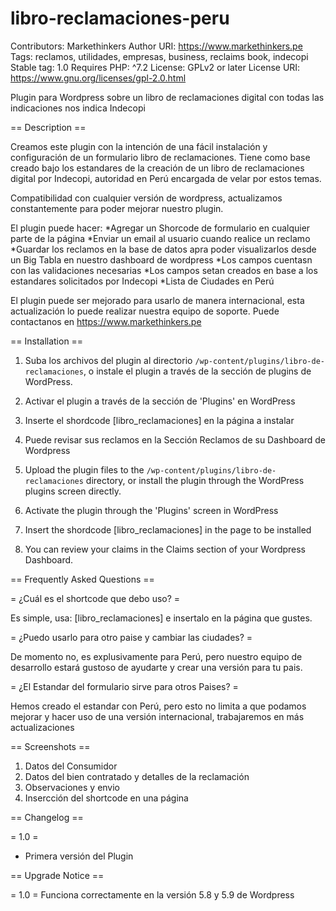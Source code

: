 # libro-reclamaciones-peru
Contributors: Markethinkers
Author URI: https://www.markethinkers.pe
Tags: reclamos, utilidades, empresas, business, reclaims book, indecopi
Stable tag: 1.0
Requires PHP: ^7.2
License: GPLv2 or later
License URI: https://www.gnu.org/licenses/gpl-2.0.html

Plugin para Wordpress sobre un libro de reclamaciones digital con todas las indicaciones nos indica Indecopi

== Description ==

Creamos este plugin con la intención de una fácil instalación y configuración de un formulario libro de reclamaciones.
Tiene como base creado bajo los estandares de la creación de un libro de reclamaciones digital por Indecopi, autoridad en Perú encargada de velar por estos temas.

Compatibilidad con cualquier versión de wordpress, actualizamos constantemente para poder mejorar nuestro plugin.

El plugin puede hacer:
*Agregar un Shorcode de formulario en cualquier parte de la página
*Enviar un email al usuario cuando realice un reclamo
*Guardar los reclamos en la base de datos apra poder visualizarlos desde un Big Tabla en nuestro dashboard de wordpress
*Los campos cuentasn con las validaciones necesarias
*Los campos setan creados en base a los estandares solicitados por Indecopi
*Lista de Ciudades en Perú

El plugin puede ser mejorado para usarlo de manera internacional, esta actualización lo puede realizar nuestra equipo de soporte.
Puede contactanos en https://www.markethinkers.pe

== Installation ==

1. Suba los archivos del plugin al directorio `/wp-content/plugins/libro-de-reclamaciones`, o instale el plugin a través de la sección de plugins de WordPress.
2. Activar el plugin a través de la sección de 'Plugins' en WordPress
3. Inserte el shordcode [libro_reclamaciones] en la página a instalar
4. Puede revisar sus reclamos en la Sección Reclamos de su Dashboard de Wordpress

1. Upload the plugin files to the `/wp-content/plugins/libro-de-reclamaciones` directory, or install the plugin through the WordPress plugins screen directly.
2. Activate the plugin through the 'Plugins' screen in WordPress
3. Insert the shordcode [libro_reclamaciones] in the page to be installed
4. You can review your claims in the Claims section of your Wordpress Dashboard.


== Frequently Asked Questions ==

= ¿Cuál es el shortcode que debo uso? =

Es simple, usa: [libro_reclamaciones] e insertalo en la página que gustes.

= ¿Puedo usarlo para otro paise y cambiar las ciudades? =

De momento no, es explusivamente para Perú, pero nuestro equipo de desarrollo estará gustoso de ayudarte y crear una versión para tu pais.

= ¿El Estandar del formulario sirve para otros Paises? =

Hemos creado el estandar con Perú, pero esto no limita a que podamos mejorar y hacer uso de una versión internacional, trabajaremos en más actualizaciones

== Screenshots ==
1. Datos del Consumidor
2. Datos del bien contratado y detalles de la reclamación
3. Observaciones y envio
4. Insercción del shortcode en una página

== Changelog ==

= 1.0 =
* Primera versión del Plugin

== Upgrade Notice ==

= 1.0 =
Funciona correctamente en la versión 5.8 y 5.9 de Wordpress

